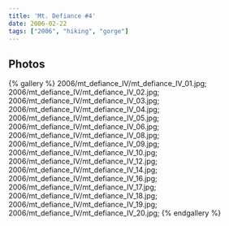 ```yaml
---
title: 'Mt. Defiance #4'
date: 2006-02-22
tags: ["2006", "hiking", "gorge"]
---
```

## Photos 

{% gallery %} 
2006/mt_defiance_IV/mt_defiance_IV_01.jpg;
2006/mt_defiance_IV/mt_defiance_IV_02.jpg;
2006/mt_defiance_IV/mt_defiance_IV_03.jpg;
2006/mt_defiance_IV/mt_defiance_IV_04.jpg;
2006/mt_defiance_IV/mt_defiance_IV_05.jpg;
2006/mt_defiance_IV/mt_defiance_IV_06.jpg;
2006/mt_defiance_IV/mt_defiance_IV_08.jpg;
2006/mt_defiance_IV/mt_defiance_IV_09.jpg;
2006/mt_defiance_IV/mt_defiance_IV_10.jpg;
2006/mt_defiance_IV/mt_defiance_IV_12.jpg;
2006/mt_defiance_IV/mt_defiance_IV_14.jpg;
2006/mt_defiance_IV/mt_defiance_IV_16.jpg;
2006/mt_defiance_IV/mt_defiance_IV_17.jpg;
2006/mt_defiance_IV/mt_defiance_IV_18.jpg;
2006/mt_defiance_IV/mt_defiance_IV_19.jpg;
2006/mt_defiance_IV/mt_defiance_IV_20.jpg;
{% endgallery %}
